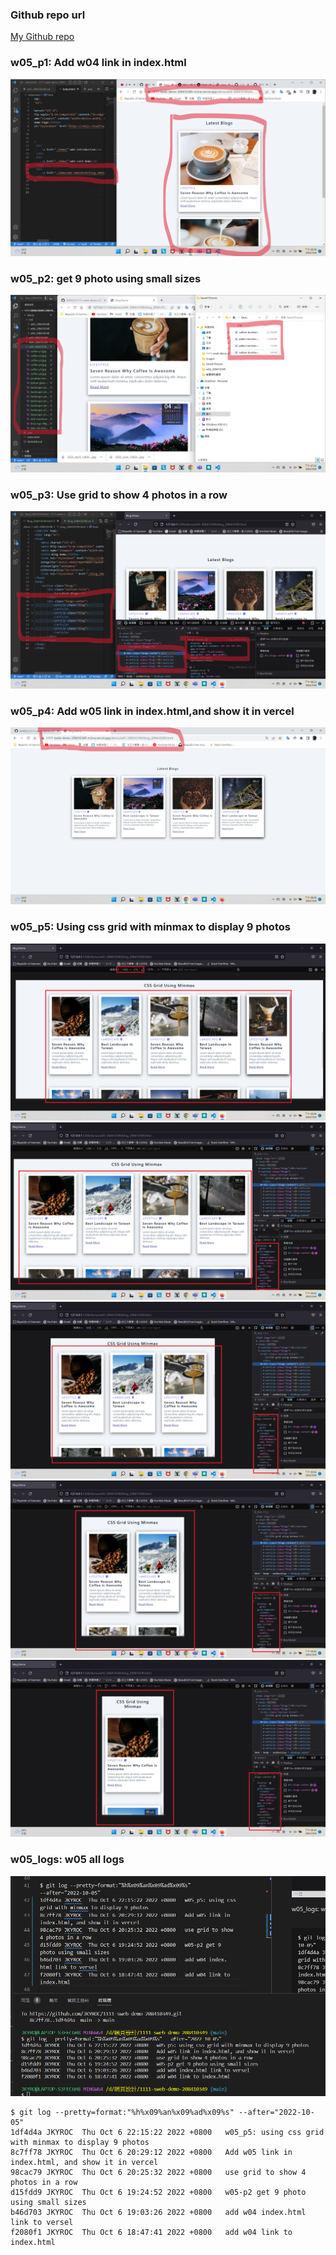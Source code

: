 ### Github repo url

[My Github repo](https://github.com/JKYROC/1111-sweb-demo-208410349.git)

### w05_p1: Add w04 link in index.html

![](w05_p1.png)


### w05_p2: get 9 photo using small sizes

![](w05_p2.png)


### w05_p3: Use grid to show 4 photos in a row

![](w05_p3.png)



### w05_p4: Add w05 link in index.html,and show it in vercel

![](w05_p4.png)


### w05_p5: Using css grid with minmax to display 9 photos

![](w05_p5-1.png)
![](w05_p5-2.png)
![](w05_p5-3.png)
![](w05_p5-4.png)
![](w05_p5-5.png)

### w05_logs: w05 all logs


![](w05_p6.png)


```
$ git log --pretty=format:"%h%x09%an%x09%ad%x09%s" --after="2022-10-05"
1df4d4a JKYROC  Thu Oct 6 22:15:22 2022 +0800   w05_p5: using css grid with minmax to display 9 photos
8c7ff78 JKYROC  Thu Oct 6 20:29:12 2022 +0800   Add w05 link in index.html, and show it in vercel
98cac79 JKYROC  Thu Oct 6 20:25:32 2022 +0800   use grid to show 4 photos in a row
d15fdd9 JKYROC  Thu Oct 6 19:24:52 2022 +0800   w05-p2 get 9 photo using small sizes
b46d703 JKYROC  Thu Oct 6 19:03:26 2022 +0800   add w04 index.html link to versel
f2080f1 JKYROC  Thu Oct 6 18:47:41 2022 +0800   add w04 link to index.html

```
